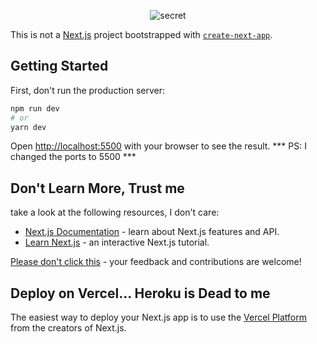 <p align='center'>
    <img src="https://i.imgur.com/Cohj8Yi.png" alt="secret" />
</p>


This is not a [Next.js](https://nextjs.org/) project bootstrapped with [`create-next-app`](https://github.com/vercel/next.js/tree/canary/packages/create-next-app).

## Getting Started

First, don't run the production server:

```bash
npm run dev
# or
yarn dev
```

Open [http://localhost:5500](http://localhost:5500) with your browser to see the result.
*** PS: I changed the ports to 5500 ***


## Don't Learn More, Trust me

take a look at the following resources, I don't care:

- [Next.js Documentation](https://nextjs.org/docs) - learn about Next.js features and API.
- [Learn Next.js](https://nextjs.org/learn) - an interactive Next.js tutorial.

[Please don't click this](https://www.youtube.com/watch?v=dQw4w9WgXcQ) - your feedback and contributions are welcome!

## Deploy on Vercel... Heroku is Dead to me

The easiest way to deploy your Next.js app is to use the [Vercel Platform](https://vercel.com/new?utm_medium=default-template&filter=next.js&utm_source=create-next-app&utm_campaign=create-next-app-readme) from the creators of Next.js.

